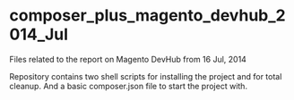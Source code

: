 composer_plus_magento_devhub_2014_Jul
=====================================

Files related to the report on Magento DevHub from 16 Jul, 2014

Repository contains two shell scripts for installing the project and for total cleanup. And a basic composer.json file to start the project with.
